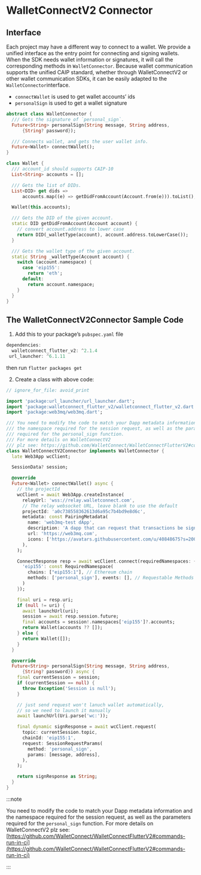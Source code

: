 # WalletConnectV2 Connector

## Interface

Each project may have a different way to connect to a wallet. We provide a unified interface as the entry point for connecting and signing wallets. When the SDK needs wallet information or signatures, it will call the corresponding methods in `WalletConnector`. Because wallet communication supports the unified CAIP standard, whether through WalletConnectV2 or other wallet communication SDKs, it can be easily adapted to the `WalletConnector`interface.

- `connectWallet` is used to get wallet accounts’ ids
- `personalSign` is used to get a wallet signature

```dart
abstract class WalletConnector {
  /// Gets the signature of `personal_sign`.
  Future<String> personalSign(String message, String address,
      {String? password});

  /// Connects wallet, and gets the user wallet info.
  Future<Wallet> connectWallet();
}

class Wallet {
  /// account_id should supports CAIP-10
  List<String> accounts = [];

  /// Gets the list of DIDs.
  List<DID> get dids =>
      accounts.map((e) => getDidFromAccount(Account.from(e))).toList();

  Wallet(this.accounts);

  /// Gets the DID of the given account.
  static DID getDidFromAccount(Account account) {
    // convert account.address to lower case
    return DID(_walletType(account), account.address.toLowerCase());
  }

  /// Gets the wallet type of the given account.
  static String _walletType(Account account) {
    switch (account.namespace) {
      case 'eip155':
        return 'eth';
      default:
        return account.namespace;
    }
  }
}
```

## The WalletConnectV2Connector Sample Code

1. Add this to your package’s `pubspec.yaml` file

```dart
dependencies:
  walletconnect_flutter_v2: ^2.1.4
 url_launcher: ^6.1.11
```

then run `flutter packages get`

2. Create a class with above code:

```dart
// ignore_for_file: avoid_print

import 'package:url_launcher/url_launcher.dart';
import 'package:walletconnect_flutter_v2/walletconnect_flutter_v2.dart';
import 'package:web3mq/web3mq.dart';

/// You need to modify the code to match your Dapp metadata information and
/// the namespace required for the session request, as well as the parameters
/// required for the personal_sign function.
/// For more details on WalletConnectV2
/// plz see: https://github.com/WalletConnect/WalletConnectFlutterV2#commands-run-in-ci
class WalletConnectV2Connector implements WalletConnector {
  late Web3App wcClient;

  SessionData? session;

  @override
  Future<Wallet> connectWallet() async {
    // the projectId
    wcClient = await Web3App.createInstance(
      relayUrl: 'wss://relay.walletconnect.com',
      // The relay websocket URL, leave blank to use the default
      projectId: 'a0c738558362613d6a95c7b4bd9e8d6c',
      metadata: const PairingMetadata(
        name: 'web3mq-test dApp',
        description: 'A dapp that can request that transactions be signed',
        url: 'https://web3mq.com',
        icons: ['https://avatars.githubusercontent.com/u/40848675?s=200&v=4'],
      ),
    );

    ConnectResponse resp = await wcClient.connect(requiredNamespaces: {
      'eip155': const RequiredNamespace(
        chains: ["eip155:1"], // Ethereum chain
        methods: ['personal_sign'], events: [], // Requestable Methods
      )
    });

    final uri = resp.uri;
    if (null != uri) {
      await launchUrl(uri);
      session = await resp.session.future;
      final accounts = session!.namespaces['eip155']?.accounts;
      return Wallet(accounts ?? []);
    } else {
      return Wallet([]);
    }
  }

  @override
  Future<String> personalSign(String message, String address,
      {String? password}) async {
    final currentSession = session;
    if (currentSession == null) {
      throw Exception('Session is null');
    }

    // just send request won't lanuch wallet automatically,
    // so we need to launch it manually
    await launchUrl(Uri.parse('wc:'));

    final dynamic signResponse = await wcClient.request(
      topic: currentSession.topic,
      chainId: 'eip155:1',
      request: SessionRequestParams(
        method: 'personal_sign',
        params: [message, address],
      ),
    );

    return signResponse as String;
  }
}
```

:::note

You need to modify the code to match your Dapp metadata information and the namespace required for the session request, as well as the parameters required for the `personal_sign` function. For more details on WalletConnectV2 plz see: [https://github.com/WalletConnect/WalletConnectFlutterV2#commands-run-in-ci](https://github.com/WalletConnect/WalletConnectFlutterV2#commands-run-in-ci)

:::
